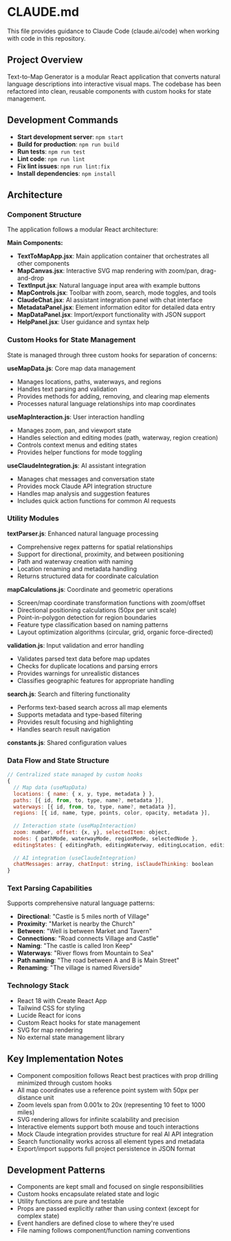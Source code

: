 # CLAUDE.md

This file provides guidance to Claude Code (claude.ai/code) when working with code in this repository.

## Project Overview

Text-to-Map Generator is a modular React application that converts natural language descriptions into interactive visual maps. The codebase has been refactored into clean, reusable components with custom hooks for state management.

## Development Commands

- **Start development server**: `npm start`
- **Build for production**: `npm run build`
- **Run tests**: `npm run test`
- **Lint code**: `npm run lint`
- **Fix lint issues**: `npm run lint:fix`
- **Install dependencies**: `npm install`

## Architecture

### Component Structure
The application follows a modular React architecture:

**Main Components:**
- **TextToMapApp.jsx**: Main application container that orchestrates all other components
- **MapCanvas.jsx**: Interactive SVG map rendering with zoom/pan, drag-and-drop
- **TextInput.jsx**: Natural language input area with example buttons
- **MapControls.jsx**: Toolbar with zoom, search, mode toggles, and tools
- **ClaudeChat.jsx**: AI assistant integration panel with chat interface
- **MetadataPanel.jsx**: Element information editor for detailed data entry
- **MapDataPanel.jsx**: Import/export functionality with JSON support
- **HelpPanel.jsx**: User guidance and syntax help

### Custom Hooks for State Management
State is managed through three custom hooks for separation of concerns:

**useMapData.js**: Core map data management
- Manages locations, paths, waterways, and regions
- Handles text parsing and validation
- Provides methods for adding, removing, and clearing map elements
- Processes natural language relationships into map coordinates

**useMapInteraction.js**: User interaction handling  
- Manages zoom, pan, and viewport state
- Handles selection and editing modes (path, waterway, region creation)
- Controls context menus and editing states
- Provides helper functions for mode toggling

**useClaudeIntegration.js**: AI assistant integration
- Manages chat messages and conversation state
- Provides mock Claude API integration structure
- Handles map analysis and suggestion features
- Includes quick action functions for common AI requests

### Utility Modules

**textParser.js**: Enhanced natural language processing
- Comprehensive regex patterns for spatial relationships
- Support for directional, proximity, and between positioning
- Path and waterway creation with naming
- Location renaming and metadata handling
- Returns structured data for coordinate calculation

**mapCalculations.js**: Coordinate and geometric operations
- Screen/map coordinate transformation functions with zoom/offset
- Directional positioning calculations (50px per unit scale)
- Point-in-polygon detection for region boundaries
- Feature type classification based on naming patterns
- Layout optimization algorithms (circular, grid, organic force-directed)

**validation.js**: Input validation and error handling
- Validates parsed text data before map updates
- Checks for duplicate locations and parsing errors
- Provides warnings for unrealistic distances
- Classifies geographic features for appropriate handling

**search.js**: Search and filtering functionality
- Performs text-based search across all map elements
- Supports metadata and type-based filtering
- Provides result focusing and highlighting
- Handles search result navigation

**constants.js**: Shared configuration values

### Data Flow and State Structure
```javascript
// Centralized state managed by custom hooks
{
  // Map data (useMapData)
  locations: { name: { x, y, type, metadata } },
  paths: [{ id, from, to, type, name?, metadata }],
  waterways: [{ id, from, to, type, name?, metadata }],
  regions: [{ id, name, type, points, color, opacity, metadata }],
  
  // Interaction state (useMapInteraction)
  zoom: number, offset: {x, y}, selectedItem: object,
  modes: { pathMode, waterwayMode, regionMode, selectedNode },
  editingStates: { editingPath, editingWaterway, editingLocation, editingRegion },
  
  // AI integration (useClaudeIntegration)
  chatMessages: array, chatInput: string, isClaudeThinking: boolean
}
```

### Text Parsing Capabilities
Supports comprehensive natural language patterns:
- **Directional**: "Castle is 5 miles north of Village"
- **Proximity**: "Market is nearby the Church"  
- **Between**: "Well is between Market and Tavern"
- **Connections**: "Road connects Village and Castle"
- **Naming**: "The castle is called Iron Keep"
- **Waterways**: "River flows from Mountain to Sea"
- **Path naming**: "The road between A and B is Main Street"
- **Renaming**: "The village is named Riverside"

### Technology Stack
- React 18 with Create React App
- Tailwind CSS for styling
- Lucide React for icons
- Custom React hooks for state management
- SVG for map rendering
- No external state management library

## Key Implementation Notes

- Component composition follows React best practices with prop drilling minimized through custom hooks
- All map coordinates use a reference point system with 50px per distance unit
- Zoom levels span from 0.001x to 20x (representing 10 feet to 1000 miles)
- SVG rendering allows for infinite scalability and precision
- Interactive elements support both mouse and touch interactions
- Mock Claude integration provides structure for real AI API integration
- Search functionality works across all element types and metadata
- Export/import supports full project persistence in JSON format

## Development Patterns

- Components are kept small and focused on single responsibilities
- Custom hooks encapsulate related state and logic
- Utility functions are pure and testable
- Props are passed explicitly rather than using context (except for complex state)
- Event handlers are defined close to where they're used
- File naming follows component/function naming conventions